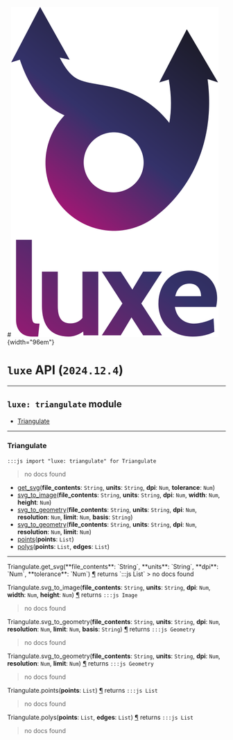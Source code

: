 #![](../../../images/luxe-dark.svg){width="96em"}

# `luxe` API (`2024.12.4`)  


---

## `luxe: triangulate` module

- [Triangulate](#triangulate)   

---

### Triangulate
`:::js import "luxe: triangulate" for Triangulate`
> no docs found

- [get_svg](#Triangulate.get_svg+4)(**file_contents**: `String`, **units**: `String`, **dpi**: `Num`, **tolerance**: `Num`)
- [svg_to_image](#Triangulate.svg_to_image+5)(**file_contents**: `String`, **units**: `String`, **dpi**: `Num`, **width**: `Num`, **height**: `Num`)
- [svg_to_geometry](#Triangulate.svg_to_geometry+6)(**file_contents**: `String`, **units**: `String`, **dpi**: `Num`, **resolution**: `Num`, **limit**: `Num`, **basis**: `String`)
- [svg_to_geometry](#Triangulate.svg_to_geometry+5)(**file_contents**: `String`, **units**: `String`, **dpi**: `Num`, **resolution**: `Num`, **limit**: `Num`)
- [points](#Triangulate.points)(**points**: `List`)
- [polys](#Triangulate.polys+2)(**points**: `List`, **edges**: `List`)

<hr/>
<endpoint module="luxe: triangulate" class="Triangulate" signature="get_svg(file_contents : String, units : String, dpi : Num, tolerance : Num)"></endpoint>
<signature id="Triangulate.get_svg+4">Triangulate.get_svg(**file_contents**: `String`, **units**: `String`, **dpi**: `Num`, **tolerance**: `Num`)
<a class="headerlink" href="#Triangulate.get_svg+4" title="Permanent link">¶</a></signature>
<span class='api_ret'>returns</span> `:::js List`
> no docs found   

<endpoint module="luxe: triangulate" class="Triangulate" signature="svg_to_image(file_contents : String, units : String, dpi : Num, width : Num, height : Num)"></endpoint>
<signature id="Triangulate.svg_to_image+5">Triangulate.svg_to_image(**file_contents**: `String`, **units**: `String`, **dpi**: `Num`, **width**: `Num`, **height**: `Num`)
<a class="headerlink" href="#Triangulate.svg_to_image+5" title="Permanent link">¶</a></signature>
<span class='api_ret'>returns</span> `:::js Image`
> no docs found   

<endpoint module="luxe: triangulate" class="Triangulate" signature="svg_to_geometry(file_contents : String, units : String, dpi : Num, resolution : Num, limit : Num, basis : String)"></endpoint>
<signature id="Triangulate.svg_to_geometry+6">Triangulate.svg_to_geometry(**file_contents**: `String`, **units**: `String`, **dpi**: `Num`, **resolution**: `Num`, **limit**: `Num`, **basis**: `String`)
<a class="headerlink" href="#Triangulate.svg_to_geometry+6" title="Permanent link">¶</a></signature>
<span class='api_ret'>returns</span> `:::js Geometry`
> no docs found   

<endpoint module="luxe: triangulate" class="Triangulate" signature="svg_to_geometry(file_contents : String, units : String, dpi : Num, resolution : Num, limit : Num)"></endpoint>
<signature id="Triangulate.svg_to_geometry+5">Triangulate.svg_to_geometry(**file_contents**: `String`, **units**: `String`, **dpi**: `Num`, **resolution**: `Num`, **limit**: `Num`)
<a class="headerlink" href="#Triangulate.svg_to_geometry+5" title="Permanent link">¶</a></signature>
<span class='api_ret'>returns</span> `:::js Geometry`
> no docs found   

<endpoint module="luxe: triangulate" class="Triangulate" signature="points(points : List)"></endpoint>
<signature id="Triangulate.points">Triangulate.points(**points**: `List`)
<a class="headerlink" href="#Triangulate.points" title="Permanent link">¶</a></signature>
<span class='api_ret'>returns</span> `:::js List`
> no docs found   

<endpoint module="luxe: triangulate" class="Triangulate" signature="polys(points : List, edges : List)"></endpoint>
<signature id="Triangulate.polys+2">Triangulate.polys(**points**: `List`, **edges**: `List`)
<a class="headerlink" href="#Triangulate.polys+2" title="Permanent link">¶</a></signature>
<span class='api_ret'>returns</span> `:::js List`
> no docs found   

